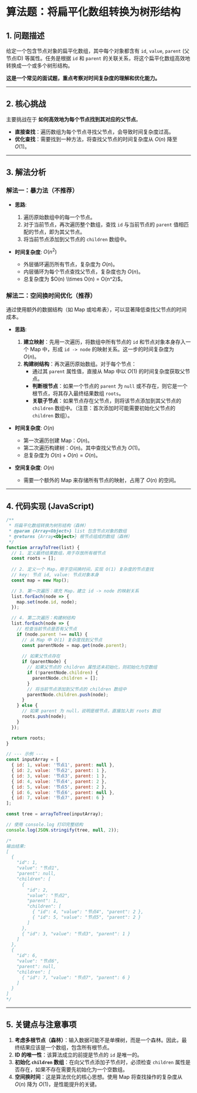 # 算法题：将扁平化数组转换为树形结构

## 1\. 问题描述

给定一个包含节点对象的扁平化数组，其中每个对象都含有 `id`, `value`, `parent` (父节点ID) 等属性。任务是根据 `id` 和 `parent` 的关联关系，将这个扁平化数组高效地转换成一个或多个树形结构。

**这是一个常见的面试题，重点考察对时间复杂度的理解和优化能力。**

-----

## 2\. 核心挑战

主要挑战在于 **如何高效地为每个节点找到其对应的父节点**。

  - **直接查找**：遍历数组为每个节点寻找父节点，会导致时间复杂度过高。
  - **优化查找**：需要找到一种方法，将查找父节点的时间复杂度从 $O(n)$ 降至 $O(1)$。

-----

## 3\. 解法分析

### 解法一：暴力法（不推荐）

  - **思路**:

    1.  遍历原始数组中的每一个节点。
    2.  对于当前节点，再次遍历整个数组，查找 `id` 与当前节点的 `parent` 值相匹配的节点，即为其父节点。
    3.  将当前节点添加到父节点的 `children` 数组中。

  - **时间复杂度**: $O(n^2)$

      - 外层循环遍历所有节点，复杂度为 $O(n)$。
      - 内层循环为每个节点查找父节点，复杂度也为 $O(n)$。
      - 总复杂度为 $O(n) \\times O(n) = O(n^2)$。

### 解法二：空间换时间优化（推荐）

通过使用额外的数据结构（如 Map 或哈希表），可以显著降低查找父节点的时间成本。

  - **思路**:

    1.  **建立映射**：先用一次遍历，将数组中所有节点的 `id` 和节点对象本身存入一个 Map 中，形成 `id -> node` 的映射关系。这一步的时间复杂度为 $O(n)$。
    2.  **构建树结构**：再次遍历原始数组。对于每个节点：
          - 通过其 `parent` 属性值，直接从 Map 中以 $O(1)$ 的时间复杂度获取父节点。
          - **判断根节点**：如果一个节点的 `parent` 为 `null` 或不存在，则它是一个根节点，将其存入最终结果数组 `roots`。
          - **关联子节点**：如果节点存在父节点，则将该节点添加到其父节点的 `children` 数组中。（注意：首次添加时可能需要初始化父节点的 `children` 数组）。

  - **时间复杂度**: $O(n)$

      - 第一次遍历创建 Map：$O(n)$。
      - 第二次遍历构建树：$O(n)$。其中查找父节点为 $O(1)$。
      - 总复杂度为 $O(n) + O(n) = O(n)$。

  - **空间复杂度**: $O(n)$

      - 需要一个额外的 Map 来存储所有节点的映射，占用了 $O(n)$ 的空间。

-----

## 4\. 代码实现 (JavaScript)

```javascript
/**
 * 将扁平化数组转换为树形结构（森林）
 * @param {Array<Object>} list 包含节点对象的数组
 * @returns {Array<Object>} 根节点组成的数组（森林）
 */
function arrayToTree(list) {
  // 1. 定义最终结果数组，用于存放所有根节点
  const roots = [];
  
  // 2. 定义一个 Map，用于空间换时间，实现 O(1) 复杂度的节点查找
  // key: 节点 id, value: 节点对象本身
  const map = new Map();

  // 3. 第一次遍历：填充 Map，建立 id -> node 的映射关系
  list.forEach(node => {
    map.set(node.id, node);
  });

  // 4. 第二次遍历：构建树结构
  list.forEach(node => {
    // 检查当前节点是否有父节点
    if (node.parent !== null) {
      // 从 Map 中 O(1) 复杂度找到父节点
      const parentNode = map.get(node.parent);
      
      // 如果父节点存在
      if (parentNode) {
        // 如果父节点的 children 属性还未初始化，则初始化为空数组
        if (!parentNode.children) {
          parentNode.children = [];
        }
        // 将当前节点添加到父节点的 children 数组中
        parentNode.children.push(node);
      }
    } else {
      // 如果 parent 为 null，说明是根节点，直接加入到 roots 数组
      roots.push(node);
    }
  });

  return roots;
}

// --- 示例 ---
const inputArray = [
  { id: 1, value: '节点1', parent: null },
  { id: 2, value: '节点2', parent: 1 },
  { id: 3, value: '节点3', parent: 1 },
  { id: 4, value: '节点4', parent: 2 },
  { id: 5, value: '节点5', parent: 2 },
  { id: 6, value: '节点6', parent: null },
  { id: 7, value: '节点7', parent: 6 }
];

const tree = arrayToTree(inputArray);

// 使用 console.log 打印完整结构
console.log(JSON.stringify(tree, null, 2));

/*
输出结果:
[
  {
    "id": 1,
    "value": "节点1",
    "parent": null,
    "children": [
      {
        "id": 2,
        "value": "节点2",
        "parent": 1,
        "children": [
          { "id": 4, "value": "节点4", "parent": 2 },
          { "id": 5, "value": "节点5", "parent": 2 }
        ]
      },
      { "id": 3, "value": "节点3", "parent": 1 }
    ]
  },
  {
    "id": 6,
    "value": "节点6",
    "parent": null,
    "children": [
      { "id": 7, "value": "节点7", "parent": 6 }
    ]
  }
]
*/
```

-----

## 5\. 关键点与注意事项

1.  **考虑多根节点（森林）**：输入数据可能不是单棵树，而是一个森林。因此，最终结果应该是一个数组，包含所有根节点。
2.  **ID 的唯一性**：该算法成立的前提是节点的 `id` 是唯一的。
3.  **初始化 `children` 数组**：在向父节点添加子节点时，必须检查 `children` 属性是否存在，如果不存在需要先初始化为一个空数组。
4.  **空间换时间**：这是算法优化的核心思想。使用 Map 将查找操作的复杂度从 $O(n)$ 降为 $O(1)$，是性能提升的关键。